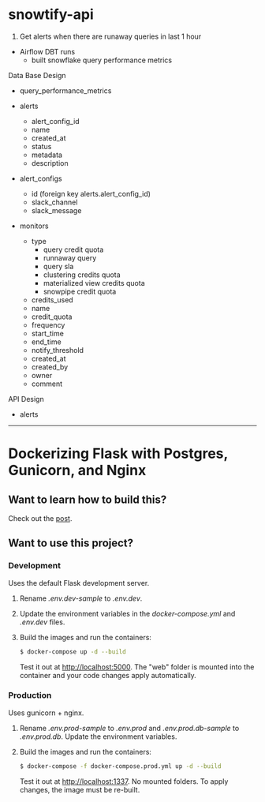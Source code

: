 


# snowtify-api



1. Get alerts when there are runaway queries in last 1 hour


- Airflow DBT runs
  - built snowflake query performance metrics

Data Base Design
- query_performance_metrics

- alerts
  - alert_config_id
  - name
  - created_at
  - status
  - metadata
  - description

- alert_configs
  - id (foreign key alerts.alert_config_id)
  - slack_channel
  - slack_message

- monitors
  - type
    - query credit quota
    - runnaway query
    - query sla
    - clustering credits quota
    - materialized view credits quota
    - snowpipe credit quota
  - credits_used
  - name
  - credit_quota
  - frequency
  - start_time
  - end_time
  - notify_threshold
  - created_at
  - created_by
  - owner
  - comment



API Design
- alerts


-----


# Dockerizing Flask with Postgres, Gunicorn, and Nginx

## Want to learn how to build this?

Check out the [post](https://testdriven.io/blog/dockerizing-flask-with-postgres-gunicorn-and-nginx).

## Want to use this project?

### Development

Uses the default Flask development server.

1. Rename *.env.dev-sample* to *.env.dev*.
1. Update the environment variables in the *docker-compose.yml* and *.env.dev* files.
1. Build the images and run the containers:

    ```sh
    $ docker-compose up -d --build
    ```

    Test it out at [http://localhost:5000](http://localhost:5000). The "web" folder is mounted into the container and your code changes apply automatically.

### Production

Uses gunicorn + nginx.

1. Rename *.env.prod-sample* to *.env.prod* and *.env.prod.db-sample* to *.env.prod.db*. Update the environment variables.
1. Build the images and run the containers:

    ```sh
    $ docker-compose -f docker-compose.prod.yml up -d --build
    ```

    Test it out at [http://localhost:1337](http://localhost:1337). No mounted folders. To apply changes, the image must be re-built.
